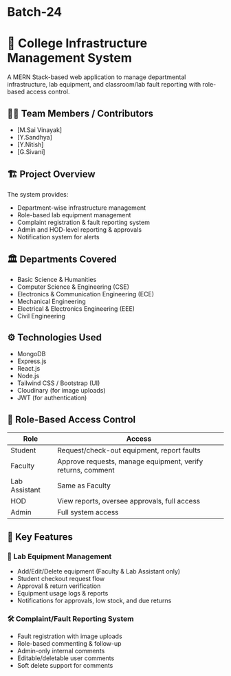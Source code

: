 # Batch-24


# 🏫 College Infrastructure Management System

A MERN Stack-based web application to manage departmental infrastructure, lab equipment, and classroom/lab fault reporting with role-based access control.

## 👨‍💻 Team Members / Contributors

- [M.Sai Vinayak] 
- [Y.Sandhya] 
- [Y.Nitish] 
- [G.Sivani] 

## 🏗️ Project Overview

The system provides:
- Department-wise infrastructure management
- Role-based lab equipment management
- Complaint registration & fault reporting system
- Admin and HOD-level reporting & approvals
- Notification system for alerts

## 🏛️ Departments Covered

- Basic Science & Humanities  
- Computer Science & Engineering (CSE)  
- Electronics & Communication Engineering (ECE)  
- Mechanical Engineering  
- Electrical & Electronics Engineering (EEE)  
- Civil Engineering

## ⚙️ Technologies Used

- MongoDB
- Express.js
- React.js
- Node.js
- Tailwind CSS / Bootstrap (UI)
- Cloudinary (for image uploads)
- JWT (for authentication)


## 🔐 Role-Based Access Control

| Role           | Access                                                             |
|----------------|--------------------------------------------------------------------|
| Student        | Request/check-out equipment, report faults                         |
| Faculty        | Approve requests, manage equipment, verify returns, comment        |
| Lab Assistant  | Same as Faculty                                                    |
| HOD            | View reports, oversee approvals, full access                       |
| Admin          | Full system access                                                 |

## 🧰 Key Features

### 🧪 Lab Equipment Management
- Add/Edit/Delete equipment (Faculty & Lab Assistant only)
- Student checkout request flow
- Approval & return verification
- Equipment usage logs & reports
- Notifications for approvals, low stock, and due returns

### 🛠️ Complaint/Fault Reporting System
- Fault registration with image uploads
- Role-based commenting & follow-up
- Admin-only internal comments
- Editable/deletable user comments
- Soft delete support for comments
